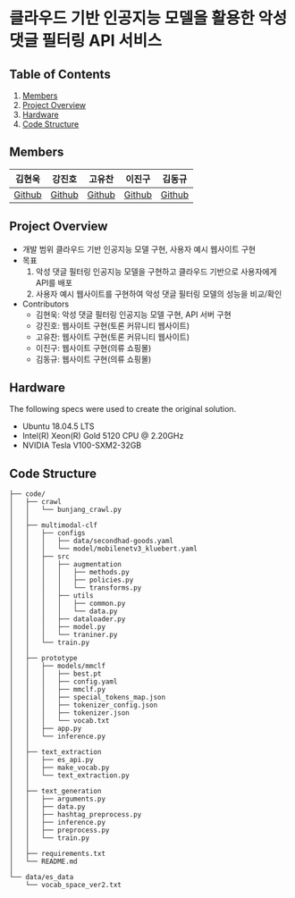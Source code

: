 # 클라우드 기반 인공지능 모델을 활용한 악성 댓글 필터링 API 서비스

## Table of Contents
  1. [Members](#Members)
  2. [Project Overview](#Project-Overview)
  3. [Hardware](#Hardware)
  4. [Code Structure](#Code-Structure)

## Members

|                            김현욱                            |                            강진호                            |                            고유찬                            |                            이진구                            |                            김동규                            |
| :----------------------------------------------------------: | :----------------------------------------------------------: | :----------------------------------------------------------: | :----------------------------------------------------------: | :----------------------------------------------------------: |
|[Github](https://github.com/powerwook) | [Github](https://github.com/jinho-Kang) | [Github](https://github.com/redronsean) | [Github](https://github.com/Leejingoo13) | [Github](https://github.com/TerryKimDK) |


## Project Overview
  * 개발 범위
    클라우드 기반 인공지능 모델 구현, 사용자 예시 웹사이트 구현
  * 목표
    1. 악성 댓글 필터링 인공지능 모델을 구현하고 클라우드 기반으로 사용자에게 API를 배포
    2. 사용자 예시 웹사이트를 구현하여 악성 댓글 필터링 모델의 성능을 비교/확인
  * Contributors
    * 김현욱: 악성 댓글 필터링 인공지능 모델 구현,  API 서버 구현
    * 강진호: 웹사이트 구현(토론 커뮤니티 웹사이트)
    * 고유찬: 웹사이트 구현(토론 커뮤니티 웹사이트)
    * 이진구: 웹사이트 구현(의류 쇼핑몰)
    * 김동규: 웹사이트 구현(의류 쇼핑몰)

## Hardware
The following specs were used to create the original solution.
- Ubuntu 18.04.5 LTS
- Intel(R) Xeon(R) Gold 5120 CPU @ 2.20GHz
- NVIDIA Tesla V100-SXM2-32GB

## Code Structure
```text
├── code/                   
│   ├── crawl
│   │   └── bunjang_crawl.py
│   │
│   ├── multimodal-clf
│   │   ├── configs
│   │   │   ├── data/secondhad-goods.yaml
│   │   │   └── model/mobilenetv3_kluebert.yaml
│   │   ├── src
│   │   │   ├── augmentation
│   │   │   │   ├── methods.py
│   │   │   │   ├── policies.py
│   │   │   │   └── transforms.py
│   │   │   ├── utils
│   │   │   │   ├── common.py
│   │   │   │   └── data.py
│   │   │   ├── dataloader.py
│   │   │   ├── model.py
│   │   │   └── traniner.py
│   │   └── train.py
│   │   
│   ├── prototype
│   │   ├── models/mmclf
│   │   │   ├── best.pt
│   │   │   ├── config.yaml
│   │   │   ├── mmclf.py
│   │   │   ├── special_tokens_map.json
│   │   │   ├── tokenizer_config.json
│   │   │   ├── tokenizer.json
│   │   │   └── vocab.txt
│   │   ├── app.py
│   │   └── inference.py
│   │   
│   ├── text_extraction
│   │   ├── es_api.py
│   │   ├── make_vocab.py
│   │   └── text_extraction.py
│   │
│   ├── text_generation
│   │   ├── arguments.py
│   │   ├── data.py
│   │   ├── hashtag_preprocess.py
│   │   ├── inference.py
│   │   ├── preprocess.py
│   │   └── train.py                  
│   │
│   ├── requirements.txt
│   └── README.md
│
└── data/es_data                     
    └── vocab_space_ver2.txt                        
    
